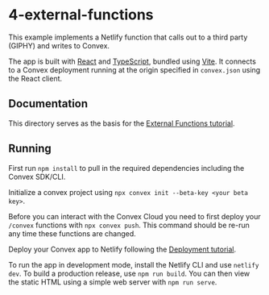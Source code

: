 # 4-external-functions

This example implements a Netlify function that calls out to a third party
(GIPHY) and writes to Convex.

The app is built with [React](https://reactjs.org/) and
[TypeScript](https://www.typescriptlang.org/), bundled using
[Vite](https://vitejs.dev/). It connects to a Convex deployment running at the
origin specified in `convex.json` using the React client.

## Documentation

This directory serves as the basis for the
[External Functions tutorial](https://docs.convex.dev/getting-started/deployment/external-functions).

## Running

First run `npm install` to pull in the required dependencies including the
Convex SDK/CLI.

Initialize a convex project using `npx convex init --beta-key <your beta key>`.

Before you can interact with the Convex Cloud you need to first deploy your
`/convex` functions with `npx convex push`. This command should be re-run any
time these functions are changed.

Deploy your Convex app to Netlify following the
[Deployment tutorial](https://docs.convex.dev/getting-started/deployment/hosting).

To run the app in development mode, install the Netlify CLI and use
`netlify dev`. To build a production release, use `npm run build`. You can then
view the static HTML using a simple web server with `npm run serve`.
